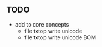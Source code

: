 ## TODO

*  add to core concepts 
    * file txtop write unicode
    * file txtop write unicode BOM
